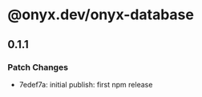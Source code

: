 # @onyx.dev/onyx-database

## 0.1.1

### Patch Changes

- 7edef7a: initial publish: first npm release
